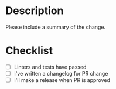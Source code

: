 # Description

Please include a summary of the change.

# Checklist

- [ ] Linters and tests have passed
- [ ] I've written a changelog for PR change
- [ ] I'll make a release when PR is approved

